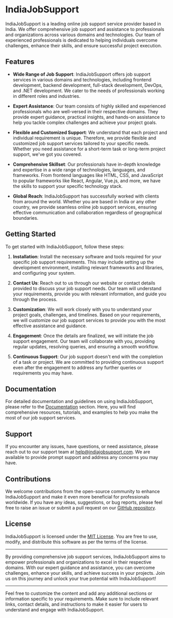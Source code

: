 # IndiaJobSupport

IndiaJobSupport is a leading online job support service provider based in India. We offer comprehensive job support and assistance to professionals and organizations across various domains and technologies. Our team of experienced professionals is dedicated to helping individuals overcome challenges, enhance their skills, and ensure successful project execution.

## Features

- **Wide Range of Job Support**: IndiaJobSupport offers job support services in various domains and technologies, including frontend development, backend development, full-stack development, DevOps, and .NET development. We cater to the needs of professionals working in different roles and industries.

- **Expert Assistance**: Our team consists of highly skilled and experienced professionals who are well-versed in their respective domains. They provide expert guidance, practical insights, and hands-on assistance to help you tackle complex challenges and achieve your project goals.

- **Flexible and Customized Support**: We understand that each project and individual requirement is unique. Therefore, we provide flexible and customized job support services tailored to your specific needs. Whether you need assistance for a short-term task or long-term project support, we've got you covered.

- **Comprehensive Skillset**: Our professionals have in-depth knowledge and expertise in a wide range of technologies, languages, and frameworks. From frontend languages like HTML, CSS, and JavaScript to popular frameworks like React, Angular, Vue.js, and more, we have the skills to support your specific technology stack.

- **Global Reach**: IndiaJobSupport has successfully worked with clients from around the world. Whether you are based in India or any other country, we provide seamless online job support services, ensuring effective communication and collaboration regardless of geographical boundaries.

## Getting Started

To get started with IndiaJobSupport, follow these steps:

1. **Installation**: Install the necessary software and tools required for your specific job support requirements. This may include setting up the development environment, installing relevant frameworks and libraries, and configuring your system.

2. **Contact Us**: Reach out to us through our website or contact details provided to discuss your job support needs. Our team will understand your requirements, provide you with relevant information, and guide you through the process.

3. **Customization**: We will work closely with you to understand your project goals, challenges, and timelines. Based on your requirements, we will customize our job support services to provide you with the most effective assistance and guidance.

4. **Engagement**: Once the details are finalized, we will initiate the job support engagement. Our team will collaborate with you, providing regular updates, resolving queries, and ensuring a smooth workflow.

5. **Continuous Support**: Our job support doesn't end with the completion of a task or project. We are committed to providing continuous support even after the engagement to address any further queries or requirements you may have.

## Documentation

For detailed documentation and guidelines on using IndiaJobSupport, please refer to the [Documentation](/docs) section. Here, you will find comprehensive resources, tutorials, and examples to help you make the most of our job support services.

## Support

If you encounter any issues, have questions, or need assistance, please reach out to our support team at [help@indiajobsupport.com](mailto:help@indiajobsupport.com). We are available to provide prompt support and address any concerns you may have.

## Contributions

We welcome contributions from the open-source community to enhance IndiaJobSupport and make it even more beneficial for professionals worldwide. If you have any ideas, suggestions, or bug reports, please feel free to raise an issue or submit a pull request on our [GitHub repository](https://github.com/pankajpj07/job-support-wale).

## License

IndiaJobSupport is licensed under the [MIT License](LICENSE). You are free to use, modify, and distribute this software as per the terms of the license.

---

By providing comprehensive job support services, IndiaJobSupport aims to empower professionals and organizations to excel in their respective domains. With our expert guidance and assistance, you can overcome challenges, enhance your skills, and achieve success in your projects. Join us on this journey and unlock your true potential with IndiaJobSupport!

---

Feel free to customize the content and add any additional sections or information specific to your requirements. Make sure to include relevant links, contact details, and instructions to make it easier for users to understand and engage with IndiaJobSupport.

